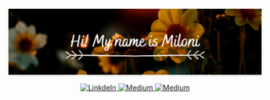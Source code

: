 
![](https://github.com/milonimittal/milonimittal/blob/master/images/cover.png)

<p align="center">
  <a href="https://www.linkedin.com/in/miloni-mittal-225779149/">
    <img alt="LinkdeIn" width="30px" src="https://cdn.jsdelivr.net/npm/simple-icons@v3/icons/linkedin.svg" />
  </a>
  <a href="https://medium.com/@milonimittal">
    <img alt="Medium" width="30px" src="https://cdn.jsdelivr.net/npm/simple-icons@v3/icons/medium.svg"/>
  </a>
  <a href="mailto:miloni.mittal@gmail.com">
    <img alt="Medium" width="30px" src="https://cdn.jsdelivr.net/npm/simple-icons@3.2.0/icons/mail-dot-ru.svg"/>
  </a>
</p>



<!--
**milonimittal/milonimittal** is a ✨ _special_ ✨ repository because its `README.md` (this file) appears on your GitHub profile.

Here are some ideas to get you started:

- 🔭 I’m currently working on ...
- 🌱 I’m currently learning ...
- 👯 I’m looking to collaborate on ...
- 🤔 I’m looking for help with ...
- 💬 Ask me about ...
- 📫 How to reach me: ...
- 😄 Pronouns: ...
- ⚡ Fun fact: ...
-->
